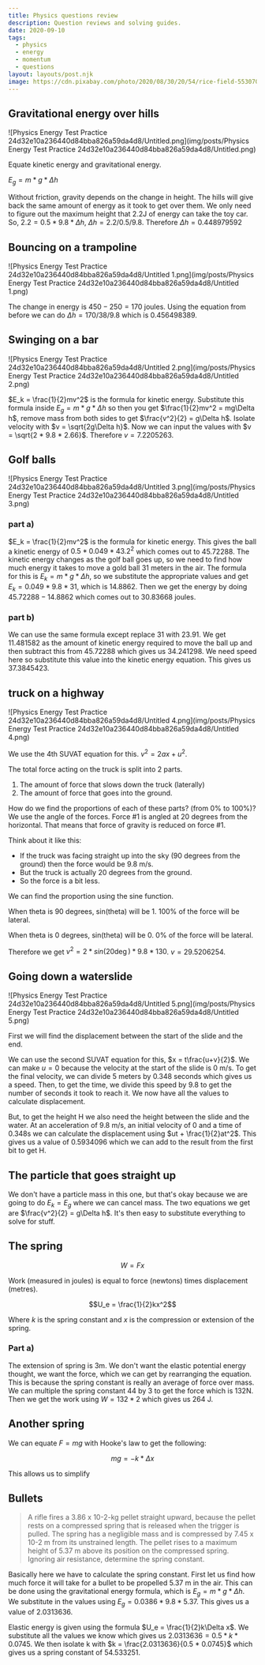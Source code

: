 ```yaml
---
title: Physics questions review
description: Question reviews and solving guides.
date: 2020-09-10
tags:
  - physics
  - energy
  - momentum
  - questions
layout: layouts/post.njk
image: https://cdn.pixabay.com/photo/2020/08/30/20/54/rice-field-5530707_1280.jpg
---
```


## Gravitational energy over hills

![Physics Energy Test Practice 24d32e10a236440d84bba826a59da4d8/Untitled.png](img/posts/Physics Energy Test Practice 24d32e10a236440d84bba826a59da4d8/Untitled.png)

Equate kinetic energy and gravitational energy.

$E_g = m*g*\Delta h$

Without friction, gravity depends on the change in height. The hills will give back the same amount of energy as it took to get over them. We only need to figure out the maximum height that 2.2J of energy can take the toy car. So, $2.2 = 0.5 * 9.8 * \Delta h$, $\Delta h = 2.2/0.5/9.8$. Therefore $\Delta h = 0.448979592$

## Bouncing on a trampoline

![Physics Energy Test Practice 24d32e10a236440d84bba826a59da4d8/Untitled 1.png](img/posts/Physics Energy Test Practice 24d32e10a236440d84bba826a59da4d8/Untitled 1.png)

The change in energy is $450 - 250 = 170$ joules. Using the equation from before we can do $\Delta h = 170/38/9.8$ which is $0.456498389$.

## Swinging on a bar

![Physics Energy Test Practice 24d32e10a236440d84bba826a59da4d8/Untitled 2.png](img/posts/Physics Energy Test Practice 24d32e10a236440d84bba826a59da4d8/Untitled 2.png)

$E_k = \frac{1}{2}mv^2$ is the formula for kinetic energy. Substitute this formula inside $E_g = m*g*\Delta h$ so then you get $\frac{1}{2}mv^2 = mg\Delta h$, remove mass from both sides to get $\frac{v^2}{2} = g\Delta h$. Isolate velocity with $v = \sqrt{2g\Delta h}$. Now we can input the values with $v = \sqrt{2 * 9.8 * 2.66}$. Therefore $v = 7.2205263$.

## Golf balls

![Physics Energy Test Practice 24d32e10a236440d84bba826a59da4d8/Untitled 3.png](img/posts/Physics Energy Test Practice 24d32e10a236440d84bba826a59da4d8/Untitled 3.png)

### part a)

$E_k = \frac{1}{2}mv^2$ is the formula for kinetic energy. This gives the ball a kinetic energy of $0.5 * 0.049 * 43.2^2$ which comes out to $45.72288$. The kinetic energy changes as the golf ball goes up, so we need to find how much energy it takes to move a gold ball 31 meters in the air. The formula for this is $E_k = m*g*\Delta h$, so we substitute the appropriate values and get $E_k = 0.049 * 9.8 * 31$, which is  $14.8862$. Then we get the energy by doing $45.72288 - 14.8862$ which comes out to $30.83668$  joules.

### part b)

We can use the same formula except replace 31 with 23.91. We get $11.481582$ as the amount of kinetic energy required to move the ball up and then subtract this from $45.72288$ which gives us $34.241298$. We need speed here so substitute this value into the kinetic energy equation. This gives us $37.3845423$.

## truck on a highway

![Physics Energy Test Practice 24d32e10a236440d84bba826a59da4d8/Untitled 4.png](img/posts/Physics Energy Test Practice 24d32e10a236440d84bba826a59da4d8/Untitled 4.png)

We use the 4th SUVAT equation for this. $v^2 = 2ax + u^2$. 

The total force acting on the truck is split into 2 parts.

1. The amount of force that slows down the truck (laterally)
2. The amount of force that goes into the ground.

How do we find the proportions of each of these parts? (from 0% to 100%)? We use the angle of the forces. Force #1 is angled at 20 degrees from the horizontal. That means that force of gravity is reduced on force #1.

Think about it like this:

- If the truck was facing straight up into the sky (90 degrees from the ground) then the force would be 9.8 m/s.
- But the truck is actually 20 degrees from the ground.
- So the force is a bit less.

We can find the proportion using the sine function.

When theta is 90 degrees, sin(theta) will be 1. 100% of the force will be lateral.

When theta is 0 degrees, sin(theta) will be 0. 0% of the force will be lateral.

Therefore we get $v^2 = 2 * sin(20\deg)*9.8*130$. $v = 29.5206254$.

## Going down a waterslide

![Physics Energy Test Practice 24d32e10a236440d84bba826a59da4d8/Untitled 5.png](img/posts/Physics Energy Test Practice 24d32e10a236440d84bba826a59da4d8/Untitled 5.png)

First we will find the displacement between the start of the slide and the end.

We can use the second SUVAT equation for this, $x = t\frac{u+v}{2}$. We can make $u = 0$ because the velocity at the start of the slide is 0 m/s. To get the final velocity, we can divide 5 meters by 0.348 seconds which gives us a speed. Then, to get the time, we divide this speed by 9.8 to get the number of seconds it took to reach it. We now have all the values to calculate displacement.

But, to get the height H we also need the height between the slide and the water. At an acceleration of 9.8 m/s, an initial velocity of 0 and a time of 0.348s we can calculate the displacement using $ut + \frac{1}{2}at^2$. This gives us a value of 0.5934096 which we can add to the result from the first bit to get H.

## The particle that goes straight up

We don't have a particle mass in this one, but that's okay because we are going to do $E_k = E_g$ where we can cancel mass. The two equations we get are $\frac{v^2}{2} = g\Delta h$. It's then easy to substitute everything to solve for stuff.

## The spring

$$W = Fx$$

Work (measured in joules) is equal to force (newtons) times displacement (metres).

$$U_e = \frac{1}{2}kx^2$$

Where $k$ is the spring constant and $x$ is the compression or extension of the spring.

### Part a)

The extension of spring is 3m. We don't want the elastic potential energy thought, we want the force, which we can get by rearranging the equation. This is because the spring constant is really an average of force over mass. We can multiple the spring constant 44 by 3 to get the force which is $132$N. Then we get the work using $W = 132 * 2$ which gives us 264 J.

## Another spring

We can equate $F = mg$ with Hooke's law to get the following:

$$mg = -k*\Delta x$$

This allows us to simplify 

## Bullets

> A rifle fires a 3.86 x 10-2-kg pellet straight upward, because the pellet rests on a compressed spring that is released when the trigger is pulled. The spring has a negligible mass and is compressed by 7.45 x 10-2 m from its unstrained length. The pellet rises to a maximum height of 5.37 m above its position on the compressed spring. Ignoring air resistance, determine the spring constant.

Basically here we have to calculate the spring constant. First let us find how much force it will take for a bullet to be propelled 5.37 m in the air. This can be done using the gravitational energy formula, which is $E_g = m*g*\Delta h$. We substitute in the values using $E_g = 0.0386*9.8*5.37$. This gives us a value of $2.0313636$. 

Elastic energy is given using the formula $U_e = \frac{1}{2}k\Delta x$. We substitute all the values we know which gives us $2.0313636 = 0.5 * k * 0.0745$. We then isolate k with $k = \frac{2.0313636}{0.5 * 0.0745}$ which gives us a spring constant of $54.533251$.
